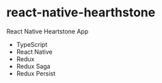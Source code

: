 # react-native-hearthstone
React Native Heartstone App


- TypeScript
- React Native
- Redux
- Redux Saga
- Redux Persist
